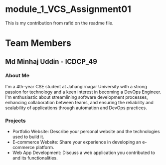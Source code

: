 # module_1_VCS_Assignment01
This is my contribution from rafid on the readme file.

# Team Members

## Md Minhaj Uddin - ICDCP_49

### About Me

I'm a 4th-year CSE student at Jahangirnagar University with a strong passion for technology and a keen interest in becoming a DevOps Engineer. I'm enthusiastic about streamlining software development processes, enhancing collaboration between teams, and ensuring the reliability and scalability of applications through automation and DevOps practices.

### Projects
- Portfolio Website: Describe your personal website and the technologies used to build it.
- E-commerce Website: Share your experience in developing an e-commerce platform.
- Web App Development: Discuss a web application you contributed to and its functionalities.

